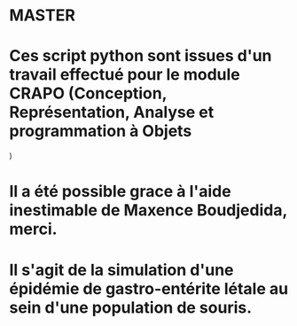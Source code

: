# MASTER
# Ces script python sont issues d'un travail effectué pour le module CRAPO (Conception, Représentation, Analyse et programmation à Objets
)
# Il a été possible grace à l'aide inestimable de Maxence Boudjedida, merci.
# Il s'agit de la simulation d'une épidémie de gastro-entérite létale au sein d'une population de souris.

